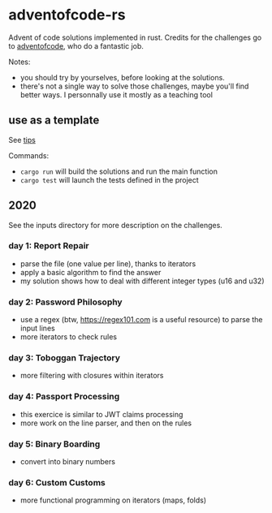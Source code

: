 # adventofcode-rs

Advent of code solutions implemented in rust.
Credits for the challenges go to [adventofcode](https://adventofcode.com/), who do a fantastic job.

Notes:

- you should try by yourselves, before looking at the solutions.
- there's not a single way to solve those challenges, maybe you'll find better ways. I personnally use it mostly as a teaching tool

## use as a template

See [tips](ARCHITECTURE.md)

Commands:

- `cargo run` will build the solutions and run the main function
- `cargo test` will launch the tests defined in the project

## 2020

See the inputs directory for more description on the challenges.

### day 1: Report Repair

- parse the file (one value per line), thanks to iterators
- apply a basic algorithm to find the answer
- my solution shows how to deal with different integer types (u16 and u32)

### day 2: Password Philosophy

- use a regex (btw, https://regex101.com is a useful resource) to parse the input lines
- more iterators to check rules

### day 3: Toboggan Trajectory

- more filtering with closures within iterators

### day 4: Passport Processing

- this exercice is similar to JWT claims processing
- more work on the line parser, and then on the rules

### day 5: Binary Boarding

- convert into binary numbers

### day 6: Custom Customs

- more functional programming on iterators (maps, folds)
